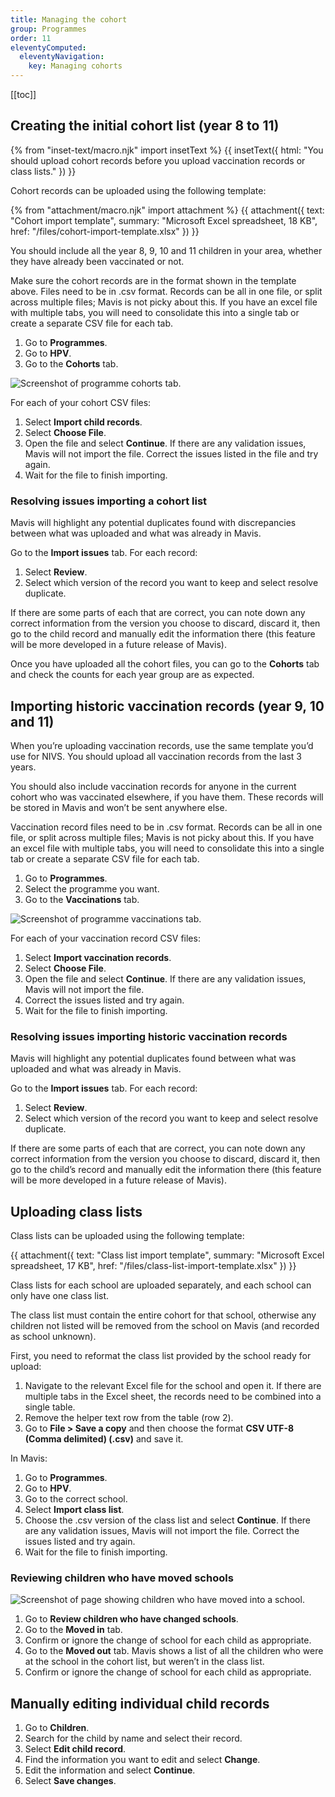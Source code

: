 ```yaml
---
title: Managing the cohort
group: Programmes
order: 11
eleventyComputed:
  eleventyNavigation:
    key: Managing cohorts
---
```


[[toc]]

## Creating the initial cohort list (year 8 to 11)

{% from "inset-text/macro.njk" import insetText %}
{{ insetText({
  html: "You should upload cohort records before you upload vaccination records or class lists."
}) }}

Cohort records can be uploaded using the following template:

{% from "attachment/macro.njk" import attachment %}
{{ attachment({
  text: "Cohort import template",
  summary: "Microsoft Excel spreadsheet, 18 KB",
  href: "/files/cohort-import-template.xlsx"
}) }}

You should include all the year 8, 9, 10 and 11 children in your area, whether they have already been vaccinated or not.

Make sure the cohort records are in the format shown in the template above. Files need to be in .csv format. Records can be all in one file, or split across multiple files; Mavis is not picky about this. If you have an excel file with multiple tabs, you will need to consolidate this into a single tab or create a separate CSV file for each tab.

1. Go to **Programmes**.
2. Go to **HPV**.
3. Go to the **Cohorts** tab.

![Screenshot of programme cohorts tab.](/assets/images/programme-cohorts.png 'Mavis shows the number of children within each programme cohort.')

For each of your cohort CSV files:

1. Select **Import child records**.
2. Select **Choose File**.
3. Open the file and select **Continue**. If there are any validation issues, Mavis will not import the file. Correct the issues listed in the file and try again.
4. Wait for the file to finish importing.

### Resolving issues importing a cohort list

Mavis will highlight any potential duplicates found with discrepancies between what was uploaded and what was already in Mavis.

Go to the **Import issues** tab. For each record:

1. Select **Review**.
2. Select which version of the record you want to keep and select resolve duplicate.

If there are some parts of each that are correct, you can note down any correct information from the version you choose to discard, discard it, then go to the child record and manually edit the information there (this feature will be more developed in a future release of Mavis).

Once you have uploaded all the cohort files, you can go to the **Cohorts** tab and check the counts for each year group are as expected.

## Importing historic vaccination records (year 9, 10 and 11)

When you’re uploading vaccination records, use the same template you’d use for NIVS. You should upload all vaccination records from the last 3 years.

You should also include vaccination records for anyone in the current cohort who was vaccinated elsewhere, if you have them. These records will be stored in Mavis and won’t be sent anywhere else.

Vaccination record files need to be in .csv format. Records can be all in one file, or split across multiple files; Mavis is not picky about this. If you have an excel file with multiple tabs, you will need to consolidate this into a single tab or create a separate CSV file for each tab.

1. Go to **Programmes**.
2. Select the programme you want.
3. Go to the **Vaccinations** tab.

![Screenshot of programme vaccinations tab.](/assets/images/programme-vaccinations.png 'Mavis shows a record of all vaccinations for a given programme.')

For each of your vaccination record CSV files:

1. Select **Import vaccination records**.
2. Select **Choose File**.
3. Open the file and select **Continue**. If there are any validation issues, Mavis will not import the file.
4. Correct the issues listed and try again.
5. Wait for the file to finish importing.

### Resolving issues importing historic vaccination records

Mavis will highlight any potential duplicates found between what was uploaded and what was already in Mavis.

Go to the **Import issues** tab. For each record:

1. Select **Review**.
2. Select which version of the record you want to keep and select resolve duplicate.

If there are some parts of each that are correct, you can note down any correct information from the version you choose to discard, discard it, then go to the child’s record and manually edit the information there (this feature will be more developed in a future release of Mavis).

## Uploading class lists

Class lists can be uploaded using the following template:

{{ attachment({
  text: "Class list import template",
  summary: "Microsoft Excel spreadsheet, 17 KB",
  href: "/files/class-list-import-template.xlsx"
}) }}

Class lists for each school are uploaded separately, and each school can only have one class list.

The class list must contain the entire cohort for that school, otherwise any children not listed will be removed from the school on Mavis (and recorded as school unknown).

First, you need to reformat the class list provided by the school ready for upload:

1. Navigate to the relevant Excel file for the school and open it. If there are multiple tabs in the Excel sheet, the records need to be combined into a single table.
2. Remove the helper text row from the table (row 2).
3. Go to **File > Save a copy** and then choose the format **CSV UTF-8 (Comma delimited) (.csv)** and save it.

In Mavis:

1. Go to **Programmes**.
2. Go to **HPV**.
3. Go to the correct school.
4. Select **Import class list**.
5. Choose the .csv version of the class list and select **Continue**. If there are any validation issues, Mavis will not import the file. Correct the issues listed and try again.
6. Wait for the file to finish importing.

### Reviewing children who have moved schools

![Screenshot of page showing children who have moved into a school.](/assets/images/session-moved-in.png 'Mavis shows a list of all the children who appeared in the school list, but weren’t in the cohort for that school before.')

1. Go to **Review children who have changed schools**.
2. Go to the **Moved in** tab.
3. Confirm or ignore the change of school for each child as appropriate.
4. Go to the **Moved out** tab. Mavis shows a list of all the children who were at the school in the cohort list, but weren’t in the class list.
5. Confirm or ignore the change of school for each child as appropriate.

## Manually editing individual child records

1. Go to **Children**.
2. Search for the child by name and select their record.
3. Select **Edit child record**.
4. Find the information you want to edit and select **Change**.
5. Edit the information and select **Continue**.
6. Select **Save changes**.
